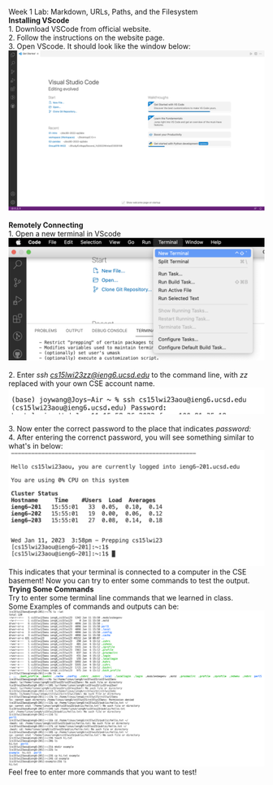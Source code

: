 Week 1 Lab: Markdown, URLs, Paths, and the Filesystem
<br>**Installing VScode**
<br> 1. Download VSCode from official website.
<br> 2. Follow the instructions on the website page.
<br> 3. Open VScode. It should look like the window below:
![Image](1.png)
<br>
<br>**Remotely Connecting**
<br> 1. Open a new terminal in VScode
![Image](2-1.png)
<br>
<br> 2. Enter *ssh cs15lwi23zz@ieng6.ucsd.edu* to the command line, with *zz* replaced with your own CSE account name.
![Image](2-2.png)
<br>
<br> 3. Now enter the correct password to the place that indicates *password\:*
<br> 4. After entering the correnct password, you will see something similar to what's in below:
![Image](2-3.png)
<br> This indicates that your terminal is connected to a computer in the CSE basement! Now you can try to enter some commands to test the output.
<br>**Trying Some Commands**
<br> Try to enter some terminal line commands that we learned in class.
<br> Some Examples of commands and outputs can be:
![Image](3.png)
<br> Feel free to enter more commands that you want to test!
<br>
<br>
